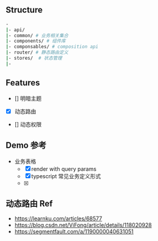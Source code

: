 
## Structure

``` bash
- 
|- api/
|- common/ # 业务相关集合
|- components/ # 组件库
|- componsables/ # composition api
|- router/ # 静态路由定义
|- stores/  # 状态管理
|- 

```

## Features

- [] 明暗主题
- [x] 动态路由
- [] 动态权限


## Demo 参考

- 业务表格
  - [x] render with query params
  - [x] typescript 常见业务定义形式
  - [x]




## 动态路由 Ref

- <https://learnku.com/articles/68577>
- <https://blog.csdn.net/ViFong/article/details/118020928>
- <https://segmentfault.com/a/1190000040631051>
